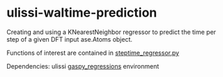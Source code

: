 # ulissi-waltime-prediction

Creating and using a KNearestNeighbor regressor to predict the time per step of a given DFT input ase.Atoms object.

Functions of interest are contained in [steptime_regressor.py](steptime_regressor.py)

Dependencies: ulissi [gaspy_regressions](https://github.com/ulissigroup/GASpy_regressions) environment
